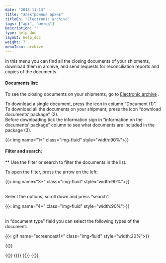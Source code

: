 ```yaml
---
date: "2018-11-13"
title: "Электронный архив"
titleEn: "Electronic archive"
tags: ["api", "метод"]
Description: ""
type: help_doc
layout: help_doc
weight: 7
menuIcon: archive
---
```


<div class="pixxett-alert pixxett-alert-icon alert4-light">
  <i class="fa fa-info-circle"></i>In this menu you can find all the closing documents of your shipments, download them in archive, and send requests for reconciliation reports and copies of the documents.
</div>

#### Documents list:

To see the closing documents on your shipments, go to <a href="https://my.fesco.com/archive" target="_blank">Electronic archive</a> .

To download a single document, press the icon in column “Document (1)”. <br/>
To download all the documents on your shipment, press the icon “download documents’ package” (2). <br/>
Before downloading tick the information sign in “information on the documents’ package” column to see what documents are included in the package (3).

{{< img name="1*" class="img-fluid" style="width:90%">}} 
<br/>
#### Filter and search:

** Use the filter or search to filter the documents in the list.
<br/>

To open the filter, press the arrow on the left:

{{< img name="3*" class="img-fluid" style="width:90%">}}

<br/>
Select the options, scroll down and press “search”.

{{< img name="4*" class="img-fluid" style="width:90%">}} 


<br/>
In “document type” field you can select the following types of the document:

{{< gif name="screencast1*" class="img-fluid" style="width:20%">}}


{{<isHelpful>}}

{{<seeAlso>}}
    {{<seeAlsoItem link="/elar/act_requests/" text="How to make a request for reconciliation reports">}}
    {{<seeAlsoItem link="/elar/duplicated_documents_requests/" text="How to make a request for copies of the documents">}}
{{</seeAlso>}}


